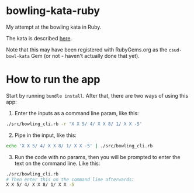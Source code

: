 # bowling-kata-ruby

My attempt at the bowling kata in Ruby.

The kata is described [here](https://learn.madetech.com/katas/bowling/).

Note that this may have been registered with RubyGems.org as the `csud-bowl-kata` Gem (or not - haven't actually done that yet).

# How to run the app

Start by running `bundle install`. After that, there are two ways of using this app:

1. Enter the inputs as a command line param, like this: 
```bash
./src/bowling_cli.rb -r 'X X 5/ 4/ X X 8/ 1/ X X -5'
```

2. Pipe in the input, like this: 
```bash
echo 'X X 5/ 4/ X X 8/ 1/ X X -5' | ./src/bowling_cli.rb
```

3. Run the code with no params, then you will be prompted to enter the text on the command line. Like this:
```bash
./src/bowling_cli.rb
# Then enter this on the command line afterwards:
X X 5/ 4/ X X 8/ 1/ X X -5
```